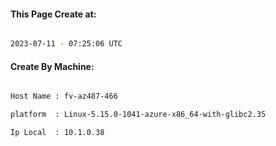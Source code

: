 
   
#### This Page Create at:

```bash

2023-07-11 - 07:25:06 UTC

```

#### Create By Machine:

```bash

Host Name : fv-az487-466

platform  : Linux-5.15.0-1041-azure-x86_64-with-glibc2.35

Ip Local  : 10.1.0.38

```


